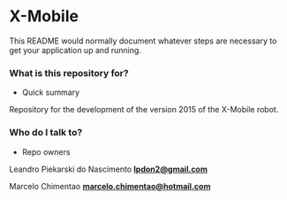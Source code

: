 # X-Mobile #

This README would normally document whatever steps are necessary to get your application up and running.

### What is this repository for? ###

* Quick summary

Repository for the development of the version 2015 of the X-Mobile robot.

### Who do I talk to? ###

* Repo owners

Leandro Piekarski do Nascimento **<lpdon2@gmail.com>**

Marcelo Chimentao **<marcelo.chimentao@hotmail.com>**